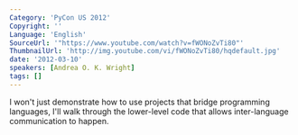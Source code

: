 ```yaml
---
Category: 'PyCon US 2012'
Copyright: ''
Language: 'English'
SourceUrl: '"https://www.youtube.com/watch?v=fWONoZvTi80"'
ThumbnailUrl: 'http://img.youtube.com/vi/fWONoZvTi80/hqdefault.jpg'
date: '2012-03-10'
speakers: [Andrea O. K. Wright]
tags: []
---
```

I won't just demonstrate how to use projects that bridge programming
languages, I'll walk through the lower-level code that allows inter-language
communication to happen.

